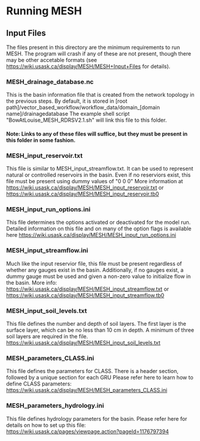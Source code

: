 # Running MESH

## Input Files
The files present in this directory are the minimum requirements to run MESH.
The program will crash if any of these are not present, though there may be other accetable formats (see https://wiki.usask.ca/display/MESH/MESH+Input+Files for details).

### MESH_drainage_database.nc
This is the basin information file that is created from the network topology in the previous steps.
By default, it is stored in [root path]/vector_based_workflow/workflow_data/domain_[domain name]/drainagedatabase
The example shell script "BowAtLouise_MESH_RDRSV2.1.sh" will link this file to this folder. 

#### Note: Links to any of these files will suffice, but they must be present in this folder in some fashion.

### MESH_input_reservoir.txt
This file is similar to MESH_input_streamflow.txt. It can be used to represent natural or controlled reservoirs in the basin.
Even if no reserviors exist, this file must be present using dummy values of "0    0    0"
More information at https://wiki.usask.ca/display/MESH/MESH_input_reservoir.txt or https://wiki.usask.ca/display/MESH/MESH_input_reservoir.tb0

### MESH_input_run_options.ini
This file determines the options activated or deactivated for the model run.
Detailed information on this file and on many of the option flags is available here https://wiki.usask.ca/display/MESH/MESH_input_run_options.ini

### MESH_input_streamflow.ini
Much like the input reservior file, this file must be present regardless of whether any gauges exist in the basin.
Additionally, if no gauges exist, a dummy gauge must be used and given a non-zero value to initialize flow in the basin.
More info: https://wiki.usask.ca/display/MESH/MESH_input_streamflow.txt or https://wiki.usask.ca/display/MESH/MESH_input_streamflow.tb0

### MESH_input_soil_levels.txt
This file defines the number and depth of soil layers.
The first layer is the surface layer, which can be no less than 10 cm in depth. 
A minimum of three soil layers are required in the file.
https://wiki.usask.ca/display/MESH/MESH_input_soil_levels.txt

### MESH_parameters_CLASS.ini
This file defines the parameters for CLASS. 
There is a header section, followed by a unique section for each GRU
Please refer here to learn how to define CLASS parameters: 
https://wiki.usask.ca/display/MESH/MESH_parameters_CLASS.ini

### MESH_parameters_hydrology.ini
This file defines hydrology parameters for the basin.
Please refer here for details on how to set up this file:
https://wiki.usask.ca/pages/viewpage.action?pageId=1176797394